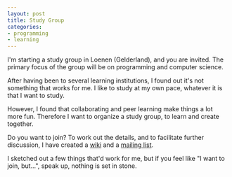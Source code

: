 ```yaml
---
layout: post
title: Study Group
categories:
- programming
- learning
---
```


I'm starting a study group in Loenen (Gelderland), and you are invited. The primary focus of the group will be on programming and computer science.

After having been to several learning institutions, I found out it's not something that works for me. I like to study at my own pace, whatever it is that I want to study.

However, I found that collaborating and peer learning make things a lot more fun. Therefore I want to organize a study group, to learn and create together.

Do you want to join? To work out the details, and to facilitate further discussion, I have created a [wiki][1] and a [mailing list][2].

[1]: http://wishfulcoding.nl/studygroup/
[2]: http://groups.google.com/group/studygroupveluwe

I sketched out a few things that'd work for me, but if you feel like "I want to join, but…", speak up, nothing is set in stone.